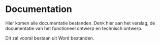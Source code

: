 # Documentation
Hier komen alle documentatie bestanden. Denk hier aan het verslag, de documentatie van het functioneel ontwerp en technisch ontwerp.

Dit zal vooral bestaan uit Word bestanden.